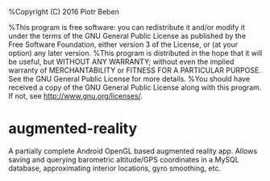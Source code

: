 %Copyright (C) 2016 Piotr Beben

%This program is free software: you can redistribute it and/or modify it under the terms of the GNU General Public License as published by the Free Software Foundation, either version 3 of the License, or (at your option) any later version.
%This program is distributed in the hope that it will be useful, but WITHOUT ANY WARRANTY; without even the implied warranty of MERCHANTABILITY or FITNESS FOR A PARTICULAR PURPOSE. See the GNU General Public License for more details.
%You should have received a copy of the GNU General Public License along with this program. If not, see http://www.gnu.org/licenses/.





# augmented-reality
A partially complete Android OpenGL based augmented reality app. Allows saving and querying barometric altitude/GPS coordinates in a MySQL database, approximating interior locations, gyro smoothing, etc.   
